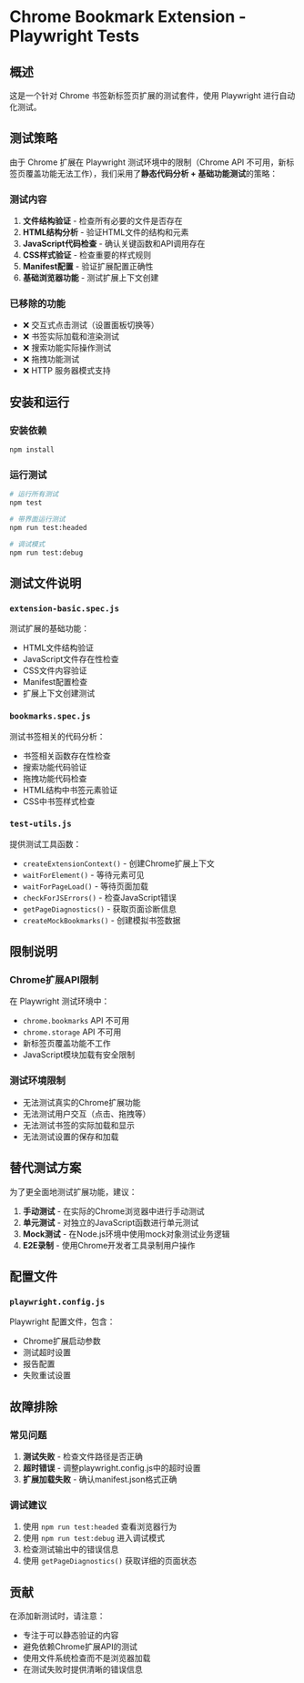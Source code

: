# Chrome Bookmark Extension - Playwright Tests

## 概述

这是一个针对 Chrome 书签新标签页扩展的测试套件，使用 Playwright 进行自动化测试。

## 测试策略

由于 Chrome 扩展在 Playwright 测试环境中的限制（Chrome API 不可用，新标签页覆盖功能无法工作），我们采用了**静态代码分析 + 基础功能测试**的策略：

### 测试内容
1. **文件结构验证** - 检查所有必要的文件是否存在
2. **HTML结构分析** - 验证HTML文件的结构和元素
3. **JavaScript代码检查** - 确认关键函数和API调用存在
4. **CSS样式验证** - 检查重要的样式规则
5. **Manifest配置** - 验证扩展配置正确性
6. **基础浏览器功能** - 测试扩展上下文创建

### 已移除的功能
- ❌ 交互式点击测试（设置面板切换等）
- ❌ 书签实际加载和渲染测试  
- ❌ 搜索功能实际操作测试
- ❌ 拖拽功能测试
- ❌ HTTP 服务器模式支持

## 安装和运行

### 安装依赖
```bash
npm install
```

### 运行测试
```bash
# 运行所有测试
npm test

# 带界面运行测试
npm run test:headed

# 调试模式
npm run test:debug
```

## 测试文件说明

### `extension-basic.spec.js`
测试扩展的基础功能：
- HTML文件结构验证
- JavaScript文件存在性检查
- CSS文件内容验证
- Manifest配置检查
- 扩展上下文创建测试

### `bookmarks.spec.js`
测试书签相关的代码分析：
- 书签相关函数存在性检查
- 搜索功能代码验证
- 拖拽功能代码检查
- HTML结构中书签元素验证
- CSS中书签样式检查

### `test-utils.js`
提供测试工具函数：
- `createExtensionContext()` - 创建Chrome扩展上下文
- `waitForElement()` - 等待元素可见
- `waitForPageLoad()` - 等待页面加载
- `checkForJSErrors()` - 检查JavaScript错误
- `getPageDiagnostics()` - 获取页面诊断信息
- `createMockBookmarks()` - 创建模拟书签数据

## 限制说明

### Chrome扩展API限制
在 Playwright 测试环境中：
- `chrome.bookmarks` API 不可用
- `chrome.storage` API 不可用
- 新标签页覆盖功能不工作
- JavaScript模块加载有安全限制

### 测试环境限制
- 无法测试真实的Chrome扩展功能
- 无法测试用户交互（点击、拖拽等）
- 无法测试书签的实际加载和显示
- 无法测试设置的保存和加载

## 替代测试方案

为了更全面地测试扩展功能，建议：

1. **手动测试** - 在实际的Chrome浏览器中进行手动测试
2. **单元测试** - 对独立的JavaScript函数进行单元测试
3. **Mock测试** - 在Node.js环境中使用mock对象测试业务逻辑
4. **E2E录制** - 使用Chrome开发者工具录制用户操作

## 配置文件

### `playwright.config.js`
Playwright 配置文件，包含：
- Chrome扩展启动参数
- 测试超时设置
- 报告配置
- 失败重试设置

## 故障排除

### 常见问题

1. **测试失败** - 检查文件路径是否正确
2. **超时错误** - 调整playwright.config.js中的超时设置
3. **扩展加载失败** - 确认manifest.json格式正确

### 调试建议

1. 使用 `npm run test:headed` 查看浏览器行为
2. 使用 `npm run test:debug` 进入调试模式
3. 检查测试输出中的错误信息
4. 使用 `getPageDiagnostics()` 获取详细的页面状态

## 贡献

在添加新测试时，请注意：
- 专注于可以静态验证的内容
- 避免依赖Chrome扩展API的测试
- 使用文件系统检查而不是浏览器加载
- 在测试失败时提供清晰的错误信息 